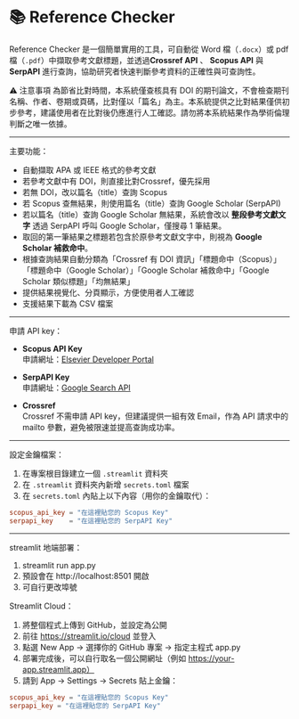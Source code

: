 # 📚 Reference Checker

Reference Checker 是一個簡單實用的工具，可自動從 Word 檔（`.docx`）或 pdf 檔（`.pdf`）中擷取參考文獻標題，並透過**Crossref API** 、 **Scopus API** 與 **SerpAPI** 進行查詢，協助研究者快速判斷參考資料的正確性與可查詢性。

⚠️ 注意事項
為節省比對時間，本系統僅查核具有 DOI 的期刊論文，不會檢查期刊名稱、作者、卷期或頁碼，比對僅以「篇名」為主。本系統提供之比對結果僅供初步參考，建議使用者在比對後仍應進行人工確認。請勿將本系統結果作為學術倫理判斷之唯一依據。

---

主要功能：
- 自動擷取 APA 或 IEEE 格式的參考文獻
- 若參考文獻中有 DOI，則直接比對Crossref，優先採用
- 若無 DOI，改以篇名（title）查詢 Scopus
- 若 Scopus 查無結果，則使用篇名（title）查詢 Google Scholar (SerpAPI)
- 若以篇名（title）查詢 Google Scholar 無結果，系統會改以 **整段參考文獻文字** 透過 SerpAPI 呼叫 Google Scholar，僅搜尋 1 筆結果。
- 取回的第一筆結果之標題若包含於原參考文獻文字中，則視為 **Google Scholar 補救命中**。
- 根據查詢結果自動分類為「Crossref 有 DOI 資訊」「標題命中（Scopus）」「標題命中（Google Scholar）」「Google Scholar 補救命中」「Google Scholar 類似標題」「均無結果」
- 提供結果視覺化、分頁顯示，方便使用者人工確認
- 支援結果下載為 CSV 檔案

---

申請 API key：
- **Scopus API Key**  
  申請網址：[Elsevier Developer Portal](https://dev.elsevier.com/)

- **SerpAPI Key**  
  申請網址：[Google Search API](https://serpapi.com)

- **Crossref**  
  Crossref 不需申請 API key，但建議提供一組有效 Email，作為 API 請求中的 mailto 參數，避免被限速並提高查詢成功率。

---

設定金鑰檔案：
1. 在專案根目錄建立一個 `.streamlit` 資料夾  
2. 在 `.streamlit` 資料夾內新增 `secrets.toml` 檔案  
3. 在 `secrets.toml` 內貼上以下內容（用你的金鑰取代）：

```toml
scopus_api_key = "在這裡貼您的 Scopus Key"
serpapi_key    = "在這裡貼您的 SerpAPI Key"
```


---
streamlit 地端部署：
1. streamlit run app.py
2. 預設會在 http://localhost:8501 開啟
3. 可自行更改埠號

Streamlit Cloud：
1. 將整個程式上傳到 GitHub，並設定為公開
2. 前往 https://streamlit.io/cloud 並登入
3. 點選 New App → 選擇你的 GitHub 專案 → 指定主程式 app.py
4. 部署完成後，可以自行取名一個公開網址（例如 https://your-app.streamlit.app）
5. 請到 App → Settings → Secrets 貼上金鑰：
```toml
scopus_api_key = "在這裡貼您的 Scopus Key"
serpapi_key = "在這裡貼您的 SerpAPI Key"
```